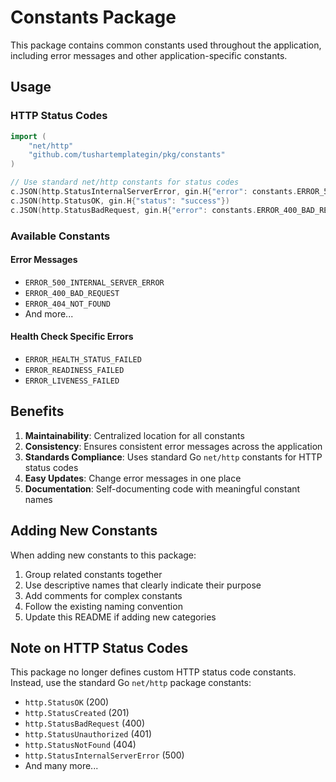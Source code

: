 # Constants Package

This package contains common constants used throughout the application, including error messages and other application-specific constants.

## Usage

### HTTP Status Codes

```go
import (
    "net/http"
    "github.com/tushartemplategin/pkg/constants"
)

// Use standard net/http constants for status codes
c.JSON(http.StatusInternalServerError, gin.H{"error": constants.ERROR_500_INTERNAL_SERVER_ERROR})
c.JSON(http.StatusOK, gin.H{"status": "success"})
c.JSON(http.StatusBadRequest, gin.H{"error": constants.ERROR_400_BAD_REQUEST})
```

### Available Constants

#### Error Messages
- `ERROR_500_INTERNAL_SERVER_ERROR`
- `ERROR_400_BAD_REQUEST`
- `ERROR_404_NOT_FOUND`
- And more...

#### Health Check Specific Errors
- `ERROR_HEALTH_STATUS_FAILED`
- `ERROR_READINESS_FAILED`
- `ERROR_LIVENESS_FAILED`

## Benefits

1. **Maintainability**: Centralized location for all constants
2. **Consistency**: Ensures consistent error messages across the application
3. **Standards Compliance**: Uses standard Go `net/http` constants for HTTP status codes
4. **Easy Updates**: Change error messages in one place
5. **Documentation**: Self-documenting code with meaningful constant names

## Adding New Constants

When adding new constants to this package:

1. Group related constants together
2. Use descriptive names that clearly indicate their purpose
3. Add comments for complex constants
4. Follow the existing naming convention
5. Update this README if adding new categories

## Note on HTTP Status Codes

This package no longer defines custom HTTP status code constants. Instead, use the standard Go `net/http` package constants:
- `http.StatusOK` (200)
- `http.StatusCreated` (201)
- `http.StatusBadRequest` (400)
- `http.StatusUnauthorized` (401)
- `http.StatusNotFound` (404)
- `http.StatusInternalServerError` (500)
- And many more...
